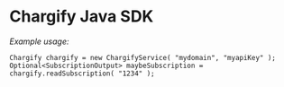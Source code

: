 # Chargify Java SDK
*Example usage:*
```
Chargify chargify = new ChargifyService( "mydomain", "myapiKey" );
Optional<SubscriptionOutput> maybeSubscription = chargify.readSubscription( "1234" );
```
